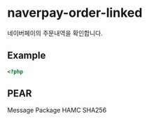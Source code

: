 # naverpay-order-linked  
네이버페이의 주문내역을 확인합니다.  

## Example
```php
<?php

```

## PEAR
Message Package HAMC SHA256








